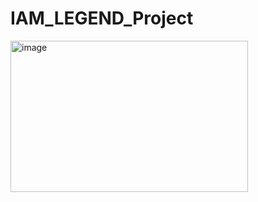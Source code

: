 ﻿# IAM_LEGEND_Project

<img width="380" height="242" alt="image" src="https://github.com/user-attachments/assets/72b0e6a9-d3a6-4c88-bd51-c210cf489784" />
